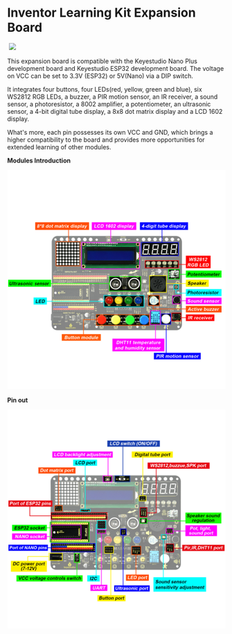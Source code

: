 # **Inventor Learning Kit Expansion Board**

​	![](./media/21321-1682471307014-2.png)

This expansion board is compatible with the Keyestudio Nano Plus development board and Keyestudio ESP32 development board. The voltage on VCC can be set to 3.3V (ESP32) or 5V(Nano) via a DIP switch.

It  integrates four buttons, four LEDs(red, yellow, green and blue), six WS2812 RGB LEDs, a buzzer, a PIR motion sensor, an IR receiver, a sound sensor, a photoresistor, a 8002 amplifier, a potentiometer, an ultrasonic sensor, a 4-bit digital tube display, a 8x8 dot matrix display and a LCD 1602 display. 

What's more, each pin possesses its own VCC and GND, which brings a higher compatibility to the board and provides more opportunities for extended learning of other modules. 

**Modules  Introduction**

![image-20230508164846216](media/image-20230508164846216.png)

**Pin out**

![01](./media/01-1682415311197-3.jpg)
